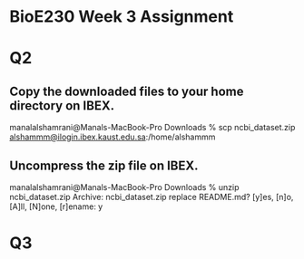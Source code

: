 # BioE230 Week 3 Assignment

# Q2
## Copy the downloaded files to your home directory on IBEX. 
manalalshamrani@Manals-MacBook-Pro Downloads % scp ncbi_dataset.zip alshammm@ilogin.ibex.kaust.edu.sa:/home/alshammm


## Uncompress the zip file on IBEX.
manalalshamrani@Manals-MacBook-Pro Downloads % unzip ncbi_dataset.zip
Archive:  ncbi_dataset.zip
replace README.md? [y]es, [n]o, [A]ll, [N]one, [r]ename: y

# Q3 

